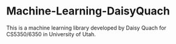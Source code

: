 # Machine-Learning-DaisyQuach
 
This is a machine learning library developed by Daisy Quach for CS5350/6350 in University of Utah.